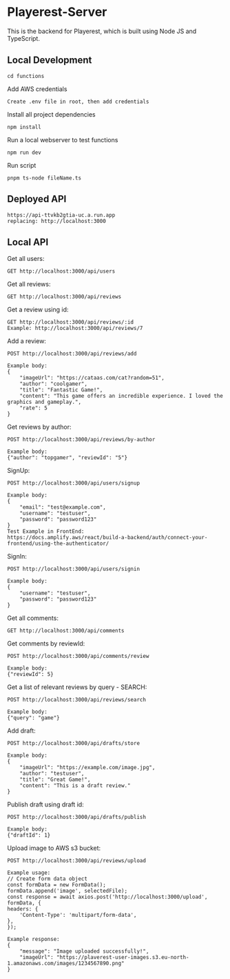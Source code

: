 # Playerest-Server

This is the backend for Playerest, which is built using Node JS and TypeScript.

## Local Development

    cd functions

Add AWS credentials

    Create .env file in root, then add credentials

Install all project dependencies

    npm install

Run a local webserver to test functions

    npm run dev

Run script

    pnpm ts-node fileName.ts

## Deployed API

    https://api-ttvkb2gtia-uc.a.run.app
    replacing: http://localhost:3000

## Local API

Get all users:

    GET http://localhost:3000/api/users

Get all reviews:

    GET http://localhost:3000/api/reviews

Get a review using id:

    GET http://localhost:3000/api/reviews/:id
    Example: http://localhost:3000/api/reviews/7

Add a review:

    POST http://localhost:3000/api/reviews/add

    Example body:
    {
        "imageUrl": "https://cataas.com/cat?random=51",
        "author": "coolgamer",
        "title": "Fantastic Game!",
        "content": "This game offers an incredible experience. I loved the graphics and gameplay.",
        "rate": 5
    }

Get reviews by author:

    POST http://localhost:3000/api/reviews/by-author

    Example body:
    {"author": "topgamer", "reviewId": "5"}

<!-- Login:

    POST http://localhost:3000/api/users/login

    Example body:
    {"UserId": "Yilei Cheng", "Password": "yileicheng"}

Register:

    POST http://localhost:3000/api/users/register

    Example body:
    {"UserId": "Yilei Cheng 2", "Password": "yileicheng2"} -->

SignUp:

    POST http://localhost:3000/api/users/signup

    Example body:
    {
        "email": "test@example.com",
        "username": "testuser",
        "password": "password123"
    }
    Test Example in FrontEnd:
    https://docs.amplify.aws/react/build-a-backend/auth/connect-your-frontend/using-the-authenticator/

SignIn:

    POST http://localhost:3000/api/users/signin

    Example body:
    {
        "username": "testuser",
        "password": "password123"
    }

Get all comments:

    GET http://localhost:3000/api/comments

Get comments by reviewId:

    POST http://localhost:3000/api/comments/review

    Example body:
    {"reviewId": 5}

Get a list of relevant reviews by query - SEARCH:

    POST http://localhost:3000/api/reviews/search

    Example body:
    {"query": "game"}

Add draft:

    POST http://localhost:3000/api/drafts/store

    Example body:
    {
        "imageUrl": "https://example.com/image.jpg",
        "author": "testuser",
        "title": "Great Game!",
        "content": "This is a draft review."
    }

Publish draft using draft id:

    POST http://localhost:3000/api/drafts/publish

    Example body:
    {"draftId": 1}

Upload image to AWS s3 bucket:

    POST http://localhost:3000/api/reviews/upload

    Example usage:
    // Create form data object
    const formData = new FormData();
    formData.append('image', selectedFile);
    const response = await axios.post('http://localhost:3000/upload', formData, {
    headers: {
        'Content-Type': 'multipart/form-data',
    },
    });

    Example response:
    {
        "message": "Image uploaded successfully!",
        "imageUrl": "https://plaverest-user-images.s3.eu-north-1.amazonaws.com/images/1234567890.png"
    }
